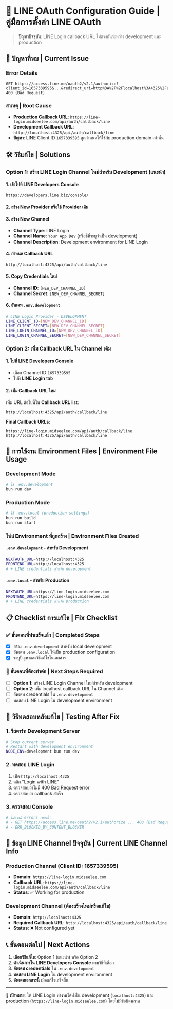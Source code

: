 # 🔐 LINE OAuth Configuration Guide | คู่มือการตั้งค่า LINE OAuth

> **ปัญหาปัจจุบัน**: LINE Login callback URL ไม่ตรงกันระหว่าง development และ production

## 🚨 ปัญหาที่พบ | Current Issue

### Error Details
```
GET https://access.line.me/oauth2/v2.1/authorize?client_id=1657339595&...&redirect_uri=http%3A%2F%2Flocalhost%3A4325%2Fapi%2Fauth%2Fcallback%2Fline 400 (Bad Request)
```

### สาเหตุ | Root Cause
- **Production Callback URL**: `https://line-login.midseelee.com/api/auth/callback/line`
- **Development Callback URL**: `http://localhost:4325/api/auth/callback/line`
- **ปัญหา**: LINE Client ID `1657339595` ถูกกำหนดให้ใช้กับ production domain เท่านั้น

## 🛠️ วิธีแก้ไข | Solutions

### Option 1: สร้าง LINE Login Channel ใหม่สำหรับ Development (แนะนำ)

#### 1. เข้าไปที่ LINE Developers Console
```
https://developers.line.biz/console/
```

#### 2. สร้าง New Provider หรือใช้ Provider เดิม

#### 3. สร้าง New Channel
- **Channel Type**: LINE Login
- **Channel Name**: `Your App Dev` (หรือชื่ที่ระบุว่าเป็น development)
- **Channel Description**: Development environment for LINE Login

#### 4. กำหนด Callback URL
```
http://localhost:4325/api/auth/callback/line
```

#### 5. Copy Credentials ใหม่
- **Channel ID**: `[NEW_DEV_CHANNEL_ID]`
- **Channel Secret**: `[NEW_DEV_CHANNEL_SECRET]`

#### 6. อัพเดท `.env.development`
```bash
# LINE Login Provider - DEVELOPMENT
LINE_CLIENT_ID=[NEW_DEV_CHANNEL_ID]
LINE_CLIENT_SECRET=[NEW_DEV_CHANNEL_SECRET]
LINE_LOGIN_CHANNEL_ID=[NEW_DEV_CHANNEL_ID]
LINE_LOGIN_CHANNEL_SECRET=[NEW_DEV_CHANNEL_SECRET]
```

### Option 2: เพิ่ม Callback URL ใน Channel เดิม

#### 1. ไปที่ LINE Developers Console
- เลือก Channel ID `1657339595`
- ไปที่ **LINE Login** tab

#### 2. เพิ่ม Callback URL ใหม่
เพิ่ม URL ต่อไปนี้ใน **Callback URL** list:
```
http://localhost:4325/api/auth/callback/line
```

**Final Callback URLs:**
```
https://line-login.midseelee.com/api/auth/callback/line
http://localhost:4325/api/auth/callback/line
```

## 🔧 การใช้งาน Environment Files | Environment File Usage

### Development Mode
```bash
# ใช้ .env.development
bun run dev
```

### Production Mode
```bash
# ใช้ .env.local (production settings)
bun run build
bun run start
```

### ไฟล์ Environment ที่ถูกสร้าง | Environment Files Created

#### `.env.development` - สำหรับ Development
```bash
NEXTAUTH_URL=http://localhost:4325
FRONTEND_URL=http://localhost:4325
# + LINE credentials สำหรับ development
```

#### `.env.local` - สำหรับ Production
```bash
NEXTAUTH_URL=https://line-login.midseelee.com
FRONTEND_URL=https://line-login.midseelee.com
# + LINE credentials สำหรับ production
```

## 📋 Checklist การแก้ไข | Fix Checklist

### ✅ ขั้นตอนที่ทำเสร็จแล้ว | Completed Steps
- [x] สร้าง `.env.development` สำหรับ local development
- [x] อัพเดท `.env.local` ให้เป็น production configuration
- [x] ระบุปัญหาและวิธีแก้ไขในเอกสาร

### 🔄 ขั้นตอนที่ต้องทำต่อ | Next Steps Required
- [ ] **Option 1**: สร้าง LINE Login Channel ใหม่สำหรับ development
- [ ] **Option 2**: เพิ่ม localhost callback URL ใน Channel เดิม
- [ ] อัพเดท credentials ใน `.env.development`
- [ ] ทดสอบ LINE Login ใน development environment

## 🚀 วิธีทดสอบหลังแก้ไข | Testing After Fix

### 1. รีสตาร์ท Development Server
```bash
# Stop current server
# Restart with development environment
NODE_ENV=development bun run dev
```

### 2. ทดสอบ LINE Login
1. เปิด `http://localhost:4325`
2. คลิก "Login with LINE"
3. ตรวจสอบว่าไม่มี 400 Bad Request error
4. ตรวจสอบว่า callback สำเร็จ

### 3. ตรวจสอบ Console
```bash
# ไม่ควรมี errors เหล่านี้:
# - GET https://access.line.me/oauth2/v2.1/authorize ... 400 (Bad Request)
# - ERR_BLOCKED_BY_CONTENT_BLOCKER
```

## 🔐 ข้อมูล LINE Channel ปัจจุบัน | Current LINE Channel Info

### Production Channel (Client ID: 1657339595)
- **Domain**: `https://line-login.midseelee.com`
- **Callback URL**: `https://line-login.midseelee.com/api/auth/callback/line`
- **Status**: ✅ Working for production

### Development Channel (ต้องสร้างใหม่หรือแก้ไข)
- **Domain**: `http://localhost:4325`
- **Required Callback URL**: `http://localhost:4325/api/auth/callback/line`
- **Status**: ❌ Not configured yet

## 📞 ขั้นตอนต่อไป | Next Actions

1. **เลือกวิธีแก้ไข**: Option 1 (แนะนำ) หรือ Option 2
2. **ดำเนินการใน LINE Developers Console** ตามวิธีที่เลือก
3. **อัพเดท credentials** ใน `.env.development`
4. **ทดสอบ LINE Login** ใน development environment
5. **อัพเดทเอกสารนี้** เมื่อแก้ไขเสร็จสิ้น

---

**🎯 เป้าหมาย**: ให้ LINE Login ทำงานได้ทั้งใน development (`localhost:4325`) และ production (`https://line-login.midseelee.com`) โดยไม่มีข้อผิดพลาด
